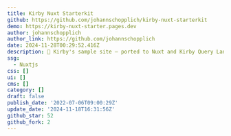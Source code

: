 ```yaml
---
title: Kirby Nuxt Starterkit
github: https://github.com/johannschopplich/kirby-nuxt-starterkit
demo: https://kirby-nuxt-starter.pages.dev
author: johannschopplich
author_link: https://github.com/johannschopplich
date: 2024-11-28T00:29:52.416Z
description: 💚 Kirby's sample site – ported to Nuxt and Kirby Query Language
ssg:
  - Nuxtjs
css: []
ui: []
cms: []
category: []
draft: false
publish_date: '2022-07-06T09:00:29Z'
update_date: '2024-11-18T16:31:56Z'
github_star: 52
github_fork: 2
---
```

